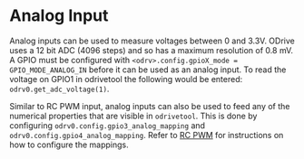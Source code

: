 # Analog Input

Analog inputs can be used to measure voltages between 0 and 3.3V. ODrive uses a 12 bit ADC (4096 steps) and so has a maximum resolution of 0.8 mV. A GPIO must be configured with `<odrv>.config.gpioX_mode = GPIO_MODE_ANALOG_IN` before it can be used as an analog input. To read the voltage on GPIO1 in odrivetool the following would be entered: `odrv0.get_adc_voltage(1)`.

Similar to RC PWM input, analog inputs can also be used to feed any of the numerical properties that are visible in `odrivetool`. This is done by configuring `odrv0.config.gpio3_analog_mapping` and `odrv0.config.gpio4_analog_mapping`. Refer to [RC PWM](rc-pwm) for instructions on how to configure the mappings.
